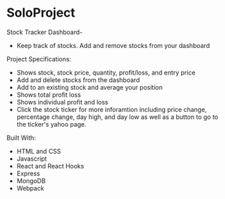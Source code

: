 # SoloProject

Stock Tracker Dashboard-
- Keep track of stocks. Add and remove stocks from your dashboard

Project Specifications:
- Shows stock, stock price, quantity, profit/loss, and entry price
- Add and delete stocks from the dashboard
- Add to an existing stock and average your position
- Shows total profit loss
- Shows individual profit and loss
- Click the stock ticker for more inforamtion including price change, percentage change, day high, and day low as well as a button to go to the ticker's yahoo page.

Built With:
- HTML and CSS
- Javascript
- React and React Hooks
- Express
- MongoDB
- Webpack


